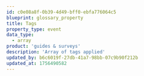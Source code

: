 ```yaml
---
id: c0e08a8f-0b39-4d49-bff0-ebfa776064c5
blueprint: glossary_property
title: Tags
property_type: event
data_type:
  - array
product: 'guides & surveys'
description: 'Array of tags applied'
updated_by: b6c6019f-27db-41a7-98bb-07c9b90f212b
updated_at: 1756490582
---
```

